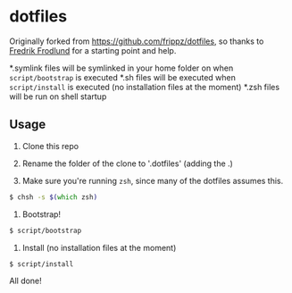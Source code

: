 # dotfiles

Originally forked from https://github.com/frippz/dotfiles, so thanks to [Fredrik Frodlund](https://github.com/frippz) for a starting point and help.

*.symlink files will be symlinked in your home folder on when `script/bootstrap` is executed
*.sh files will be executed when `script/install` is executed (no installation files at the moment)
*.zsh files will be run on shell startup

## Usage

1. Clone this repo

1. Rename the folder of the clone to '.dotfiles' (adding the .)

1. Make sure you're running `zsh`, since many of the dotfiles assumes this.

```zsh
$ chsh -s $(which zsh)
```

1. Bootstrap!

```zsh
$ script/bootstrap
```

1. Install (no installation files at the moment)

```zsh
$ script/install
```

All done!
